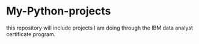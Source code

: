 # My-Python-projects
this repository will include projects I am doing through the IBM data analyst certificate program. 
